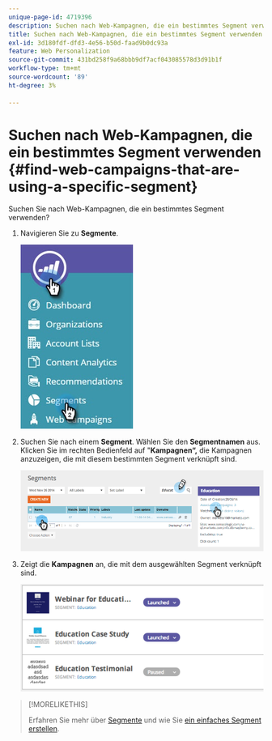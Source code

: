 ```yaml
---
unique-page-id: 4719396
description: Suchen nach Web-Kampagnen, die ein bestimmtes Segment verwenden - Marketo-Dokumente - Produktdokumentation
title: Suchen nach Web-Kampagnen, die ein bestimmtes Segment verwenden
exl-id: 3d180fdf-dfd3-4e56-b50d-faad9b0dc93a
feature: Web Personalization
source-git-commit: 431bd258f9a68bbb9df7acf043085578d3d91b1f
workflow-type: tm+mt
source-wordcount: '89'
ht-degree: 3%

---
```


# Suchen nach Web-Kampagnen, die ein bestimmtes Segment verwenden {#find-web-campaigns-that-are-using-a-specific-segment}

Suchen Sie nach Web-Kampagnen, die ein bestimmtes Segment verwenden?

1. Navigieren Sie zu **Segmente**.

   ![](assets/new-dropdown-segments-hand-1.jpg)

1. Suchen Sie nach einem **Segment**. Wählen Sie den **Segmentnamen** aus. Klicken Sie im rechten Bedienfeld auf &quot;**Kampagnen“,** die Kampagnen anzuzeigen, die mit diesem bestimmten Segment verknüpft sind.

   ![](assets/image2014-11-26-14-21-59.png)

1. Zeigt die **Kampagnen** an, die mit dem ausgewählten Segment verknüpft sind.

   ![](assets/image2014-11-26-14-3a25-3a30.png)

>[!MORELIKETHIS]
>
>Erfahren Sie mehr über [Segmente](/help/marketo/product-docs/web-personalization/using-web-segments/web-segments.md) und wie Sie [ein einfaches Segment erstellen](/help/marketo/product-docs/web-personalization/using-web-segments/create-a-basic-web-segment.md).
